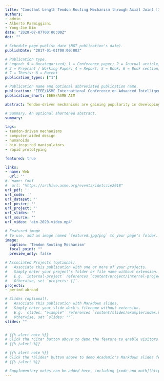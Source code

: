 ```yaml
---
title: "Constant Length Tendon Routing Mechanism through Axial Joint [In Press]"
authors:
- admin
- Alberto Parmiggiani
- Yong-Jae Kim
date: "2020-07-07T00:00:00Z"
doi: ""

# Schedule page publish date (NOT publication's date).
publishDate: "2017-01-01T00:00:00Z"

# Publication type.
# Legend: 0 = Uncategorized; 1 = Conference paper; 2 = Journal article;
# 3 = Preprint / Working Paper; 4 = Report; 5 = Book; 6 = Book section;
# 7 = Thesis; 8 = Patent
publication_types: ["1"]

# Publication name and optional abbreviated publication name.
publication: "IEEE/ASME International Conference on Advanced Intelligent Mechatronics 2020"
publication_short: IEEE/ASME AIM

abstract: Tendon-driven mechanisms are gaining popularity in developing light weight, backdrivable robots for widespread use in safe human-robot collaborations. For such robots, appropriate tendon routing is essential to avoid any kinematic couplings. This article talks about the concept design and development of a novel tendon routing mechanism for 4 tendons simultaneously through a 1 degree of freedom rotational axial joint (pronation-supination motion of the forearm). The mechanism employs the idea of a moving pulley to achieve constant length for the tendons between the fixed and moving parts, thus resulting in fully decoupled motions. A prototype model and it’s validation are also presented.

# Summary. An optional shortened abstract.
summary:

tags:
- tendon-driven mechanisms
- computer-aided design
- humanoids
- bio-inspired manipulators
- rapid prototyping

featured: true

links:
- name: Web
  url: ''
#- name: Conf
#  url: "https://archive.asme.org/events/idetccie2018"
url_pdf: ''
url_code: ''
url_dataset: ''
url_poster: ''
url_project: ''
url_slides: ''
url_source: ''
url_video: 'aim-2020-video.mp4'

# Featured image
# To use, add an image named `featured.jpg/png` to your page's folder.
image:
  caption: 'Tendon Routing Mechanism'
  focal_point: ""
  preview_only: false

# Associated Projects (optional).
#   Associate this publication with one or more of your projects.
#   Simply enter your project's folder or file name without extension.
#   E.g. `internal-project` references `content/project/internal-project/index.md`.
#   Otherwise, set `projects: []`.
projects:
- period-abroad

# Slides (optional).
#   Associate this publication with Markdown slides.
#   Simply enter your slide deck's filename without extension.
#   E.g. `slides: "example"` references `content/slides/example/index.md`.
#   Otherwise, set `slides: ""`.
slides: ""


# {{% alert note %}}
# Click the *Cite* button above to demo the feature to enable visitors to import publication metadata into their reference management software.
# {{% /alert %}}

# {{% alert note %}}
# Click the *Slides* button above to demo Academic's Markdown slides feature.
# {{% /alert %}}

# Supplementary notes can be added here, including [code and math](https://sourcethemes.com/academic/docs/writing-markdown-latex/).
---
```

